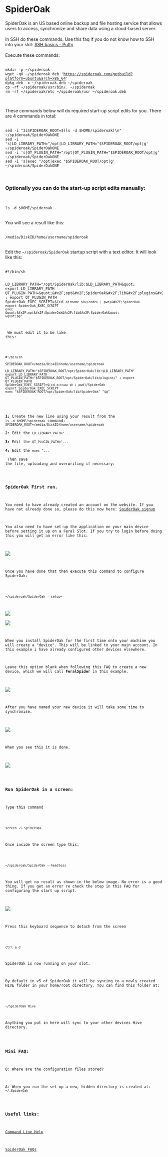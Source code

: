 <h1>SpiderOak</h1>

        
SpiderOak is an US based online backup and file hosting service that allows users to access, synchronize and share data using a cloud-based server.<br>
<br>
In SSH do these commands. Use this faq if you do not know how to SSH into your slot: <a href="https://www.feralhosting.com/faq/view?question=12">SSH basics - Putty</a><br>
<br>
Execute these commands:<br>
<br>
<pre><code>mkdir -p ~&#x2F;spideroak
wget -qO ~&#x2F;spideroak.deb &#x27;<a href="https://spideroak.com/getbuild?platform=ubuntu&#x26;arch=x86_64">https:&#x2F;&#x2F;spideroak.com&#x2F;getbuild?platform=ubuntu&amp;arch=x86_64</a>&#x27;
dpkg-deb -x ~&#x2F;spideroak.deb ~&#x2F;spideroak
cp -rf ~&#x2F;spideroak&#x2F;usr&#x2F;bin&#x2F;. ~&#x2F;spideroak
rm -rf ~&#x2F;spideroak&#x2F;etc ~&#x2F;spideroak&#x2F;usr ~&#x2F;spideroak.deb</code></pre><br>
These commands below will do required start-up script edits for you. There are 4 commands in total:<br>
<br>
<pre><code>sed -i &quot;3iSPIDEROAK_ROOT=$(ls -d $HOME&#x2F;spideroak)\n&quot; ~&#x2F;spideroak&#x2F;SpiderOakONE
sed -i &#x27;s|LD_LIBRARY_PATH=&quot;&#x2F;opt|LD_LIBRARY_PATH=&quot;$SPIDEROAK_ROOT&#x2F;opt|g&#x27; ~&#x2F;spideroak&#x2F;SpiderOakONE
sed -i &#x27;s|QT_PLUGIN_PATH=&quot;&#x2F;opt|QT_PLUGIN_PATH=&quot;$SPIDEROAK_ROOT&#x2F;opt|g&#x27; ~&#x2F;spideroak&#x2F;SpiderOakONE
sed -i &#x27;s|exec &quot;&#x2F;opt|exec &quot;$SPIDEROAK_ROOT&#x2F;opt|g&#x27; ~&#x2F;spideroak&#x2F;SpiderOakONE</code></pre><br>
<h3>Optionally you can do the start-up script edits manually:</h3><br>
<pre><code>ls -d $HOME&#x2F;spideroak</code></pre><br>
You will see a result like this:<br>
<br>
<pre><code>&#x2F;media&#x2F;DiskID&#x2F;home&#x2F;username&#x2F;spideroak</code></pre><br>
Edit the <code>~&#x2F;spideroak&#x2F;SpiderOak</code> startup script with a text editor. It will look like this:<br>
<br>
<pre><code>#!&#x2F;bin&#x2F;sh

LD_LIBRARY_PATH=&quot;&#x2F;opt&#x2F;SpiderOak&#x2F;lib:$LD_LIBRARY_PATH&quot;
export LD_LIBRARY_PATH
QT_PLUGIN_PATH=&quot;&#x2F;opt&#x2F;SpiderOak&#x2F;lib&#x2F;plugins&#x2F;&quot; ; export QT_PLUGIN_PATH
SpiderOak_EXEC_SCRIPT=$(cd <code>dirname $0</code> ; pwd)&#x2F;SpiderOak
export SpiderOak_EXEC_SCRIPT
exec &quot;&#x2F;opt&#x2F;SpiderOak&#x2F;lib&#x2F;SpiderOak&quot; &quot;$@&quot;</code></pre><br>
We must edit it to be like this:<br>
<br>
<pre><code>#!&#x2F;bin&#x2F;sh

SPIDEROAK_ROOT=&#x2F;media&#x2F;DiskID&#x2F;home&#x2F;username&#x2F;spideroak

LD_LIBRARY_PATH=&quot;$SPIDEROAK_ROOT&#x2F;opt&#x2F;SpiderOak&#x2F;lib:$LD_LIBRARY_PATH&quot;
export LD_LIBRARY_PATH
QT_PLUGIN_PATH=&quot;$SPIDEROAK_ROOT&#x2F;opt&#x2F;SpiderOak&#x2F;lib&#x2F;plugins&#x2F;&quot; ; export QT_PLUGIN_PATH
SpiderOak_EXEC_SCRIPT=$(cd <code>dirname $0</code> ; pwd)&#x2F;SpiderOak
export SpiderOak_EXEC_SCRIPT
exec &quot;$SPIDEROAK_ROOT&#x2F;opt&#x2F;SpiderOak&#x2F;lib&#x2F;SpiderOak&quot; &quot;$@&quot;</code></pre><br>
<strong>1:</strong> Create the new line using your result from the <code>ls -d $HOME&#x2F;spideroak</code> command: <code>SPIDEROAK_ROOT=&#x2F;media&#x2F;DiskID&#x2F;home&#x2F;username&#x2F;spideroak</code><br>
<strong>2:</strong> Edit the <code>LD_LIBRARY_PATH=&quot;...</code><br>
<strong>3:</strong> Edit the <code>QT_PLUGIN_PATH=&quot;...</code><br>
<strong>4:</strong> Edit the <code>exec &quot;...</code><br>
<br>
Then save the file, uploading and overwriting if necessary:<br>
<br>
<h3>SpiderOak First run.</h3><br>
You need to have already created an account on the website. If you have not already done so, please do this now here: <a href="https://spideroak.com/signup/">SpiderOak signup</a><br>
<br>
You also need to have set-up the application on your main device before setting it up on a Feral Slot. If you try to login before doing this you will get an error like this:<br>
<br>
<img src="https://raw.github.com/feralhosting/feralfilehosting/master/Feral%20Wiki/Software/SpiderOak/setuperror.png"><br>
<br>
Once you have done that then execute this command to configure SpiderOak:<br>
<br>
<pre><code>~&#x2F;spideroak&#x2F;SpiderOak --setup=-</code></pre><br>
<img src="https://raw.github.com/feralhosting/feralfilehosting/master/Feral%20Wiki/Software/SpiderOak/setup1.png"><br>
<img src="https://raw.github.com/feralhosting/feralfilehosting/master/Feral%20Wiki/Software/SpiderOak/setup2.png"><br>
<br>
When you install SpiderOak for the first time onto your machine you will create a &quot;device&quot;. This will be linked to your main account. In this example i have already configured other devices elsewhere.<br>
<br>
Leave this option blank when following this FAQ to create a new device, which we will call <strong>FeralSpider</strong> in this example.<br>
<br>
<img src="https://raw.github.com/feralhosting/feralfilehosting/master/Feral%20Wiki/Software/SpiderOak/setup3.png"><br>
<br>
After you have named your new device it will take some time to synchronise.<br>
<br>
<img src="https://raw.github.com/feralhosting/feralfilehosting/master/Feral%20Wiki/Software/SpiderOak/setup4.png"><br>
<br>
When you see this it is done.<br>
<br>
<img src="https://raw.github.com/feralhosting/feralfilehosting/master/Feral%20Wiki/Software/SpiderOak/setup5.png"><br>
<br>
<h3>Run SpiderOak in a screen:</h3><br>
Type this command<br>
<br>
<pre><code>screen -S SpiderOak</code></pre><br>
Once inside the screen type this:<br>
<br>
<pre><code>~&#x2F;spideroak&#x2F;SpiderOak --headless</code></pre><br>
You will get no result as shown in the below image. No error is a good thing. If you get an error re check the step in this FAQ for configuring the start up script.<br>
<br>
<img src="https://raw.github.com/feralhosting/feralfilehosting/master/Feral%20Wiki/Software/SpiderOak/screen.png"><br>
<br>
Press this keyboard sequence to detach from the screen<br>
<br>
<pre><code>ctrl a d</code></pre><br>
SpiderOak is now running on your slot.<br>
<br>
By default in v5 of SpiderOak it will be syncing to a newly created HIVE folder in your home&#x2F;root directory. You can find this folder at:<br>
<br>
<pre><code>~&#x2F;SpiderOak Hive</code></pre><br>
Anything you put in here will sync to your other devices Hive directory.<br>
<br>
<h3>Mini FAQ:</h3><br>
Q: Where are the configuration files stored?<br>
<br>
A: When you run the set-up a new, hidden directory is created at: <code>~&#x2F;.SpiderOak</code><br>
<br>
<h3>Useful links:</h3><br>
<a href="https://spideroak.com/faq/questions/67/how_can_i_use_spideroak_from_the_commandline/">Command Line Help</a><br>
<br>
<a href="https://spideroak.com/faq/">SpiderOak FAQs</a><br>
<br>
